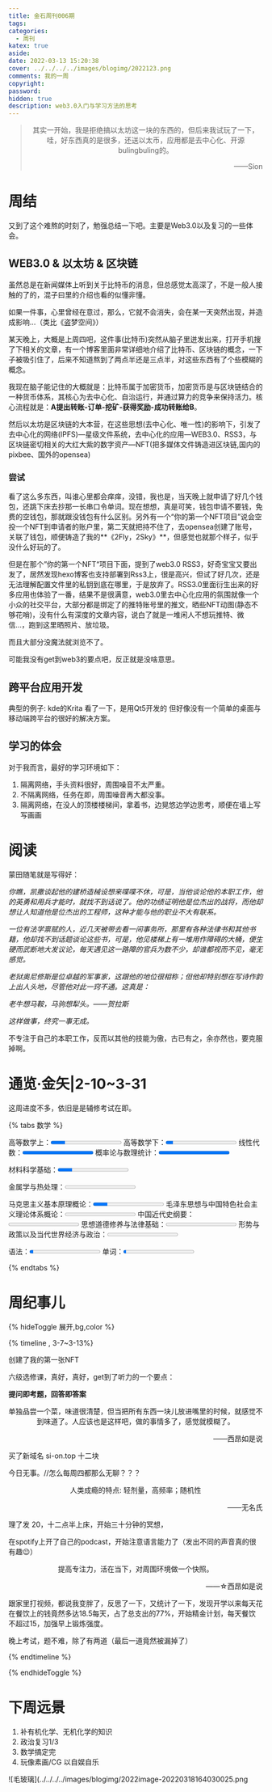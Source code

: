 ```yaml
---
title: 金石周刊006期
tags:
categories:
  - 周刊
katex: true
aside: 
date: 2022-03-13 15:20:38
cover: ../../../../images/blogimg/2022123.png
comments: 我的一周
copyright:
password:
hidden: true
description: web3.0入门与学习方法的思考
---
```


> <center>其实一开始，我是拒绝搞以太坊这一块的东西的，但后来我试玩了一下，哇，好东西真的是很多，还送以太币，应用都是去中心化、开源bulingbuling的。</center>
> <p align="right">——Sion</p>

# 周结

又到了这个难熬的时刻了，勉强总结一下吧。主要是Web3.0以及复习的一些体会。



## WEB3.0 & 以太坊 & 区块链

虽然总是在新闻媒体上听到关于比特币的消息，但总感觉太高深了，不是一般人接触的了的，混子曰里的介绍也看的似懂非懂。

如果一件事，心里曾经在意过，那么，它就不会消失，会在某一天突然出现，并造成影响…（类比《盗梦空间》）

某天晚上，大概是上周四吧，这件事(比特币)突然从脑子里迸发出来，打开手机搜了下相关的文章，有一个博客里面非常详细地介绍了比特币、区块链的概念，一下子被吸引住了，后来不知道熬到了两点半还是三点半，对这些东西有了个些模糊的概念。

我现在脑子能记住的大概就是：比特币属于加密货币，加密货币是与区块链结合的一种货币体系，其核心为去中心化、自治运行，并通过算力的竞争来保持活力。核心流程就是：**A提出转账-订单-挖矿-获得奖励-成功转账给B**。

然后以太坊是区块链的大本营，在这些思想(去中心化、唯一性)的影响下，引发了去中心化的网络(IPFS)—星级文件系统，去中心化的应用—WEB3.0、RSS3，与区块链密切相关的大红大紫的数字资产—NFT(把多媒体文件铸造进区块链,国内的pixbee、国外的opensea)

### 尝试

看了这么多东西，叫谁心里都会痒痒，没错，我也是，当天晚上就申请了好几个钱包，还跳下床去抄那一长串口令单词。现在想想，真是可笑，钱包申请不要钱，免费的空钱包，那就跟没钱包有什么区别。另外有一个“你的第一个NFT项目”说会空投一个NFT到申请者的账户里，第二天就把持不住了，去opensea创建了账号，关联了钱包，顺便铸造了我的**《2Fly，2Sky》**，但感觉也就那个样子，似乎没什么好玩的了。

但是在那个”你的第一个NFT“项目下面，提到了web3.0 RSS3，好奇宝宝又要出发了，居然发现hexo博客也支持部署到Rss3上，很是高兴，但试了好几次，还是无法理解配置文件里的私钥到底在哪里，于是放弃了。RSS3.0里面衍生出来的好多应用也体验了一番，结果不是很满意，web3.0里去中心化应用的氛围就像一个小众的社交平台，大部分都是绑定了的推特账号里的推文，晒些NFT动图(静态不够花哨)，没有什么有深度的文章内容，说白了就是一堆闲人不想玩推特、微信…，跑到这里晒照片、放垃圾。

而且大部分没魔法就浏览不了。

可能我没有get到web3的要点吧，反正就是没啥意思。

## 跨平台应用开发

典型的例子: kde的Krita 看了一下，是用Qt5开发的
但好像没有一个简单的桌面与移动端跨平台的很好的解决方案。

## 学习的体会

对于我而言，最好的学习环境如下：

1. 隔离网络，手头资料很好，周围噪音不太严重。
2. 不隔离网络，任务在即，周围噪音再大都没事。
3. 隔离网络，在没人的顶楼楼梯间，拿着书，边晃悠边学边思考，顺便在墙上写写画画

# 阅读

蒙田随笔就是写得好：



*你瞧，凯撒谈起他的建桥造械设想来喋喋不休，可是，当他谈论他的本职工作，他的英勇和用兵才能时，就找不到话说了。他的功绩证明他是位杰出的战将，而他却想让人知道他是位杰出的工程师，这种才能与他的职业不大有联系。*

*一位有法学禀赋的人，近几天被带去看一间事务所，那里有各种法律书和其他书籍，他却找不到话题谈论这些书，可是，他见楼梯上有一堆用作障碍的大桶，便生硬而武断地大发议论，每天遇见这一路障的官兵为数不少，却谁都视而不见，毫无感觉。*

*老狱奥尼修斯是位卓越的军事家，这跟他的地位很相称；但他却特别想在写诗作韵上出人头地，尽管他对此一窍不通。这真是：*

*老牛想马鞍，马驹想犁头。——贺拉斯*

*这样做事，终究一事无成。*



不专注于自己的本职工作，反而以其他的技能为傲，古已有之，余亦然也，要克服掉啊。

# 通览·金矢|2-10~3-31

这周进度不多，依旧是是辅修考试在即。

{% tabs 数学 %}
<!-- tab 数学 -->

高等数学上：<progress max="100" value="20" id="progress"></progress>
高等数学下：<progress max="100" value="10" id="progress"></progress>
线性代数：<progress max="100" value="100" id="progress"></progress>
概率论与数理统计：<progress max="100" value="100" id="progress"></progress>

<!-- endtab -->

<!-- tab 专业课 -->

材料科学基础：<progress max="100" value="20" id="progress"></progress>

金属学与热处理：<progress max="100" value="0" id="progress"></progress>

<!-- endtab -->

<!-- tab 政治 -->

马克思主义基本原理概论：<progress max="100" value="20" id="progress"></progress>
毛泽东思想与中国特色社会主义理论体系概论：<progress max="100" value="0" id="progress"></progress>
中国近代史纲要：<progress max="100" value="0" id="progress"></progress>
思想道德修养与法律基础：<progress max="100" value="0" id="progress"></progress>
形势与政策以及当代世界经济与政治：<progress max="100" value="0" id="progress"></progress>

<!-- endtab -->

<!-- tab 英语 -->

语法：<progress max="100" value="5" id="progress"></progress>
单词：<progress max="100" value="4" id="progress"></progress>

<!-- endtab -->
{% endtabs %}

# 周纪事儿

{% hideToggle 展开,bg,color %}

{% timeline ,  3-7~3-13%}

<!-- timeline 周一 -->

创建了我的第一张NFT

<!-- endtimeline -->
<!-- timeline 周二 -->
六级选修课，真好，真好，get到了听力的一个要点：

**提问即考题，回答即答案**

<!-- endtimeline -->

<!-- timeline 周三 -->

 <center>单独品尝一个菜，味道很清楚，但当把所有东西一块儿放进嘴里的时候，就感觉不到味道了。人应该也是这样吧，做的事情多了，感觉就模糊了。 </center>
 <p align="right">——西昂如是说</p>

买了新域名 si-on.top 十二块

<!-- endtimeline -->

<!-- timeline 周四 -->

今日无事。//怎么每周四都那么无聊？？？

<!-- endtimeline -->

<!-- timeline 周五 -->

 <center>人类成瘾的特点: 轻剂量，高频率；随机性
 </center>
 <p align="right">——无名氏</p>

理了发 20，十二点半上床，开始三十分钟的冥想，

<!-- endtimeline -->

<!-- timeline 周六 -->
在spotify上开了自己的podcast，开始注意语言能力了（发出不同的声音真的很有趣😉）
<!-- endtimeline -->

<!-- timeline 周日 -->

 <center>
提高专注力，活在当下，对周围环境做一个快照。
 </center>
 <p align="right">——☆西昂如是说</p>

跟家里打视频，都说我变胖了，反思了一下，又统计了一下，发现开学以来每天花在餐饮上的钱竟然多达18.5每天，占了总支出的77%，开始精金计划，每天餐饮不超过15，加强早上锻炼强度。

晚上考试，题不难，除了有两道（最后一道竟然被漏掉了）

<!-- endtimeline -->

{% endtimeline %}

{% endhideToggle %}

# 下周远景

1. 补有机化学、无机化学的知识
2. 政治复习1/3
3. 数学搞定完
4. 玩像素画/CG 以自娱自乐

![毛玻璃](../../../../images/blogimg/2022image-20220318164030025.png
